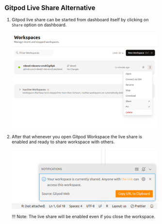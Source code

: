 ## Gitpod Live Share Alternative

1. Gitpod live share can be started from dashboard itself by clicking on `Share` option on dashboard.

    ![liveshare](../../assets/gitpod5.png)

2. After that whenever you open Gitpod Workspace the live share is enabled and ready to share workspace with others.

    ![liveshare](../../assets/gitpod6.png)

    !!! Note: The live share will be enabled even if you close the workspace.
